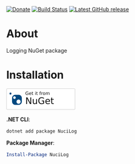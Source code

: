 [![Donate](https://img.shields.io/badge/-%E2%99%A5%20Donate-%23ff69b4)](https://hmlendea.go.ro/fund.html) [![Build Status](https://github.com/hmlendea/nucilog/actions/workflows/dotnet.yml/badge.svg)](https://github.com/hmlendea/nucilog/actions/workflows/dotnet.yml) [![Latest GitHub release](https://img.shields.io/github/v/release/hmlendea/nucilog)](https://github.com/hmlendea/nucilog/releases/latest)

# About

Logging NuGet package

# Installation

[![Get it from NuGet](https://raw.githubusercontent.com/hmlendea/readme-assets/master/badges/stores/nuget.png)](https://nuget.org/packages/NuciLog)

**.NET CLI**:
```bash
dotnet add package NuciLog
```

**Package Manager**:
```powershell
Install-Package NuciLog
```
